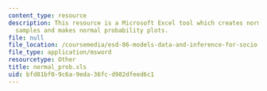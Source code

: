 ```yaml
---
content_type: resource
description: This resource is a Microsoft Excel tool which creates normally distributed
  samples and makes normal probability plots.
file: null
file_location: /coursemedia/esd-86-models-data-and-inference-for-socio-technical-systems-spring-2007/bfd81bf09c6a9eda36fcd982dfeed6c1_normal_prob.xls
file_type: application/msword
resourcetype: Other
title: normal_prob.xls
uid: bfd81bf0-9c6a-9eda-36fc-d982dfeed6c1
---
```

